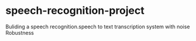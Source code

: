 # speech-recognition-project
Buliding a speech recognition.speech to text transcription system with noise Robustness
